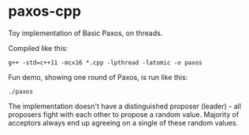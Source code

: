 # paxos-cpp
Toy implementation of Basic Paxos, on threads.

Compiled like this:
```
g++ -std=c++11 -mcx16 *.cpp -lpthread -latomic -o paxos
```

Fun demo, showing one round of Paxos, is run like this:
```
./paxos
```

The implementation doesn't have a distinguished proposer (leader) - all proposers fight with each other to propose a random value. Majority of acceptors always end up agreeing on a single of these random values.